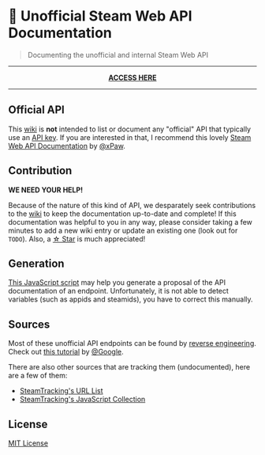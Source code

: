 # 📄 Unofficial Steam Web API Documentation
> Documenting the unofficial and internal Steam Web API


<div align="center">
  <hr />
  <b><a href="https://github.com/Revadike/UnofficialSteamWebAPI/wiki">ACCESS HERE</a></b>
  <hr />
</div>

## Official API
This [wiki](https://github.com/Revadike/UnofficialSteamWebAPI/wiki) is **not** intended to list or document any "official" API that typically use an [API key](https://steamcommunity.com/dev/apikey). If you are interested in that, I recommend this lovely [Steam Web API Documentation](https://steamapi.xpaw.me/) by [@xPaw](https://github.com/xPaw).

## Contribution
**WE NEED YOUR HELP!**

Because of the nature of this kind of API, we desparately seek contributions to the [wiki](https://github.com/Revadike/UnofficialSteamWebAPI/wiki) to keep the documentation up-to-date and complete!
If this documentation was helpful to you in any way, please consider taking a few minutes to add a new wiki entry or update an existing one (look out for `TODO`). Also, a [☆ Star](https://github.com/Revadike/UnofficialSteamWebAPI/stargazers) is much appreciated!

## Generation
[This JavaScript script](https://github.com/Revadike/UnofficialSteamWebAPI/blob/master/generate_docs.js) may help you generate a proposal of the API documentation of an endpoint.
Unfortunately, it is not able to detect variables (such as appids and steamids), you have to correct this manually.

## Sources
Most of these unofficial API endpoints can be found by [reverse engineering](https://en.wikipedia.org/wiki/Reverse_engineering). Check out [this tutorial](https://developer.chrome.com/docs/devtools/network/) by [@Google](https://github.com/google).

There are also other sources that are tracking them (undocumented), here are a few of them:

 * [SteamTracking's URL List](https://github.com/SteamDatabase/SteamTracking/blob/master/ClientExtracted/public/url_list.txt)
 * [SteamTracking's JavaScript Collection](https://github.com/SteamDatabase/SteamTracking/tree/master/store.steampowered.com/public/javascript)

## License
[MIT License](https://github.com/Revadike/UnofficialSteamWebAPI/blob/master/LICENSE)
